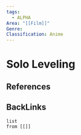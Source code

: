 ```yaml
---
tags:
  - ALPHA
Area: "[[Film]]"
Genre:
Classification: Anime
---
```

# Solo Leveling



## References



## BackLinks

```dataview
list
from [[]]
```

